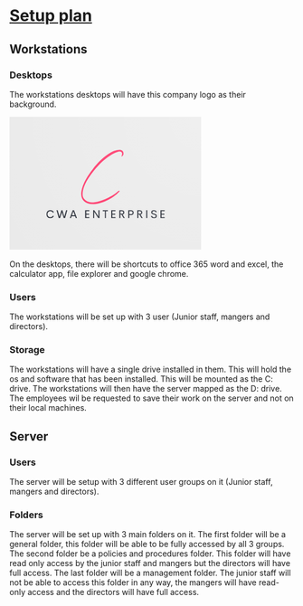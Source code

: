 # <u>**Setup plan**</u>

## Workstations

### Desktops

The workstations desktops will have this company logo as their background.

![logo](Logo.PNG)

On the desktops, there will be shortcuts to office 365 word and excel, the calculator app, file explorer and google chrome.

### Users

The workstations will be set up with 3 user (Junior staff, mangers and directors).

### Storage

The workstations will have a single drive installed in them. This will hold the os and software that has been installed. This will be mounted as the C: drive. The workstations will then have the server mapped as the D: drive. The employees wil be requested to save their work on the server and not on their local machines.

## Server

### Users

The server will be setup with 3 different user groups on it (Junior staff, mangers and directors).

### Folders

The server will be set up with 3 main folders on it. The first folder will be a general folder, this folder will be able to be fully accessed by all 3 groups. The second folder be a policies and procedures folder. This folder will have read only access by the junior staff and mangers but the directors will have full access. The last folder will be a management folder. The junior staff will not be able to access this folder in any way, the mangers will have read-only access and the directors will have full access.
